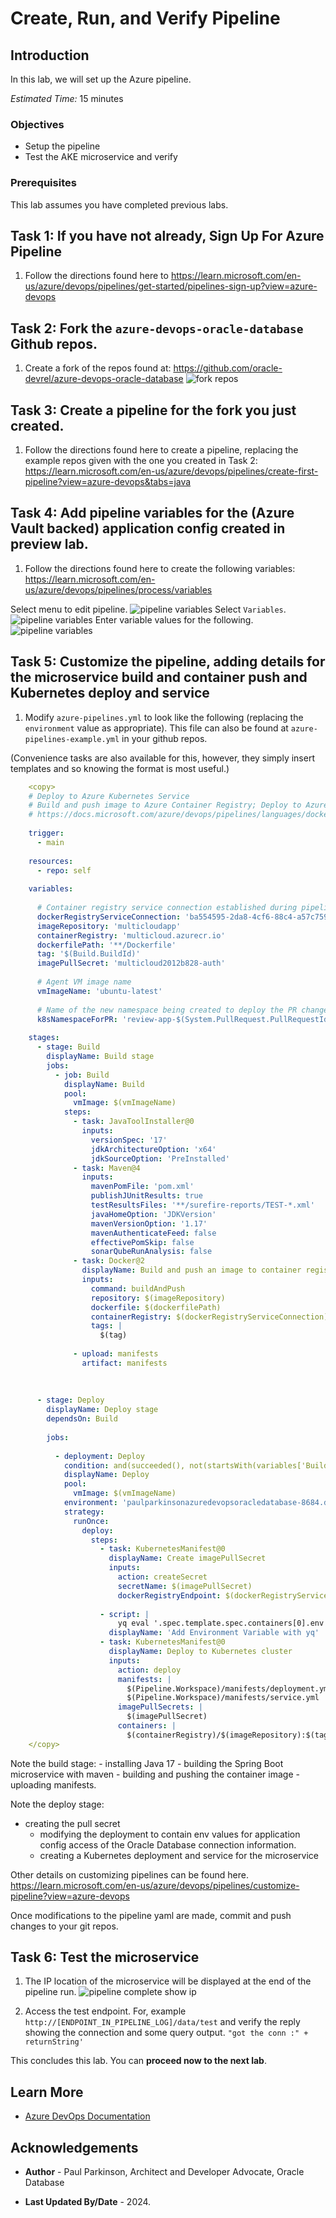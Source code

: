 # Create, Run, and Verify Pipeline

## Introduction

In this lab, we will set up the Azure pipeline.

*Estimated Time:* 15 minutes

### Objectives

* Setup the pipeline
* Test the AKE microservice and verify  

### Prerequisites

This lab assumes you have completed previous labs.

## Task 1: If you have not already, Sign Up For Azure Pipeline

   1. Follow the directions found here to https://learn.microsoft.com/en-us/azure/devops/pipelines/get-started/pipelines-sign-up?view=azure-devops


## Task 2: Fork the `azure-devops-oracle-database` Github repos.

   1. Create a fork of the repos found at: https://github.com/oracle-devrel/azure-devops-oracle-database
      ![fork repos](images/forkrepos.png " ")

## Task 3: Create a pipeline for the fork you just created.

   1. Follow the directions found here to create a pipeline, replacing the example repos given with the one you created in Task 2: https://learn.microsoft.com/en-us/azure/devops/pipelines/create-first-pipeline?view=azure-devops&tabs=java

## Task 4: Add pipeline variables for the (Azure Vault backed) application config created in preview lab.

   1. Follow the directions found here to create the following variables: https://learn.microsoft.com/en-us/azure/devops/pipelines/process/variables

   Select menu to edit pipeline.
   ![pipeline variables](images/editpipeline.png " ")
   Select `Variables`.
   ![pipeline variables](images/selectvariables.png " ")
   Enter variable values for the following.
   ![pipeline variables](images/variables.png " ")

## Task 5: Customize the pipeline, adding details for the microservice build and container push and Kubernetes deploy and service

   1. Modify `azure-pipelines.yml` to look like the following (replacing the `environment` value as appropriate). This file can also be found at `azure-pipelines-example.yml` in your github repos.

   (Convenience tasks are also available for this, however, they simply insert templates and so knowing the format is most useful.)

```yaml
    <copy>
    # Deploy to Azure Kubernetes Service
    # Build and push image to Azure Container Registry; Deploy to Azure Kubernetes Service
    # https://docs.microsoft.com/azure/devops/pipelines/languages/docker
    
    trigger:
      - main
    
    resources:
      - repo: self
    
    variables:
    
      # Container registry service connection established during pipeline creation
      dockerRegistryServiceConnection: 'ba554595-2da8-4cf6-88c4-a57c75966491'
      imageRepository: 'multicloudapp'
      containerRegistry: 'multicloud.azurecr.io'
      dockerfilePath: '**/Dockerfile'
      tag: '$(Build.BuildId)'
      imagePullSecret: 'multicloud2012b828-auth'
    
      # Agent VM image name
      vmImageName: 'ubuntu-latest'
    
      # Name of the new namespace being created to deploy the PR changes.
      k8sNamespaceForPR: 'review-app-$(System.PullRequest.PullRequestId)'
    
    stages:
      - stage: Build
        displayName: Build stage
        jobs:
          - job: Build
            displayName: Build
            pool:
              vmImage: $(vmImageName)
            steps:
              - task: JavaToolInstaller@0
                inputs:
                  versionSpec: '17'
                  jdkArchitectureOption: 'x64'
                  jdkSourceOption: 'PreInstalled'
              - task: Maven@4
                inputs:
                  mavenPomFile: 'pom.xml'
                  publishJUnitResults: true
                  testResultsFiles: '**/surefire-reports/TEST-*.xml'
                  javaHomeOption: 'JDKVersion'
                  mavenVersionOption: '1.17'
                  mavenAuthenticateFeed: false
                  effectivePomSkip: false
                  sonarQubeRunAnalysis: false
              - task: Docker@2
                displayName: Build and push an image to container registry
                inputs:
                  command: buildAndPush
                  repository: $(imageRepository)
                  dockerfile: $(dockerfilePath)
                  containerRegistry: $(dockerRegistryServiceConnection)
                  tags: |
                    $(tag)
    
              - upload: manifests
                artifact: manifests
    
    
    
      - stage: Deploy
        displayName: Deploy stage
        dependsOn: Build
    
        jobs:
    
          - deployment: Deploy
            condition: and(succeeded(), not(startsWith(variables['Build.SourceBranch'], 'refs/pull/')))
            displayName: Deploy
            pool:
              vmImage: $(vmImageName)
            environment: 'paulparkinsonazuredevopsoracledatabase-8684.default'
            strategy:
              runOnce:
                deploy:
                  steps:
                    - task: KubernetesManifest@0
                      displayName: Create imagePullSecret
                      inputs:
                        action: createSecret
                        secretName: $(imagePullSecret)
                        dockerRegistryEndpoint: $(dockerRegistryServiceConnection)
    
                    - script: |
                        yq eval '.spec.template.spec.containers[0].env += [{"name": "AZURE_LOG_LEVEL", "value": "verbose"},  {"name": "AZURE_CLIENT_ID", "value": "$(AZURE_CLIENT_ID)"}, {"name": "AZURE_CLIENT_SECRET", "value": "$(AZURE_CLIENT_SECRET)"}, {"name": "AZURE_TENANT_ID", "value": "$(AZURE_TENANT_ID)"}]' -i $(Pipeline.Workspace)/manifests/deployment.yml
                      displayName: 'Add Environment Variable with yq'
                    - task: KubernetesManifest@0
                      displayName: Deploy to Kubernetes cluster
                      inputs:
                        action: deploy
                        manifests: |
                          $(Pipeline.Workspace)/manifests/deployment.yml
                          $(Pipeline.Workspace)/manifests/service.yml
                        imagePullSecrets: |
                          $(imagePullSecret)
                        containers: |
                          $(containerRegistry)/$(imageRepository):$(tag)
    </copy>
   ```
    
   Note the build stage:
    - installing Java 17
    - building the Spring Boot microservice with maven
    - building and pushing the container image
    - uploading manifests.

   Note the deploy stage: 
   - creating the pull secret
     - modifying the deployment to contain env values for application config access of the Oracle Database connection information.
     - creating a Kubernetes deployment and service for the microservice

   Other details on customizing pipelines can be found here. https://learn.microsoft.com/en-us/azure/devops/pipelines/customize-pipeline?view=azure-devops

   Once modifications to the pipeline yaml are made, commit and push changes to your git repos.

## Task 6: Test the microservice

   1. The IP location of the microservice will be displayed at the end of the pipeline run.
       ![pipeline complete show ip](./images/jobcomplete-showip.png " ")
 
   2. Access the test endpoint. For, example `http://[ENDPOINT_IN_PIPELINE_LOG]/data/test` and verify the reply showing the connection and some query output.
     `"got the conn :" + returnString'`


This concludes this lab. You can **proceed now to the next lab**.

## Learn More

* [Azure DevOps Documentation](https://learn.microsoft.com/en-us/azure/devops/?view=azure-devops)

## Acknowledgements

* **Author** - Paul Parkinson, Architect and Developer Advocate, Oracle Database

* **Last Updated By/Date** - 2024.